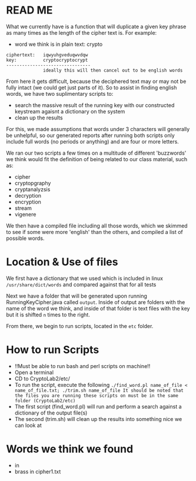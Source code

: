 # READ ME

What we currently have is a function that will duplicate a given key phrase as many times as the length of the cipher text is. For  example:

* word we think is in plain text: crypto  
```
ciphertext:   iqwyuhgveduqwvdqw
key:          cryptocryptocrypt
--------------------------------
              ideally this will then cancel out to be english words
```
From here it gets difficult, because the deciphered text may or may not be fully intact (we could get just parts of it). So to assist in finding english words, we have two suplimentary scripts to:
* search the massive result of the running key with our constructed keystream agaisnt a dictionary on the system
* clean up the results 

For this, we made assumptions that words under 3 characters will generally be unhelpful, so our generated reports after running both scripts only include full words (no periods or anything) and are four or more letters.

We ran our two scripts a few times on a multitude of different 'buzzwords' we think would fit the definition of being related to our class material, such as:
 * cipher
 * cryptopgraphy
 * cryptanalyzsis
 * decryption
 * encryption
 * stream
 * vigenere
 
We then have a compiled file including all those words, which we skimmed to see if some were more 'english' than the others, and compiled a list of possible words.

# Location & Use of files
We first have a dictionary that we used which is included in linux ```/usr/share/dict/words``` and compared against that for all tests

Next we have a folder that will be generated upon running RunningKeyCipher.java called `output`. Inside of output are folders with the name of the word we think, and inside of that folder is text files with the key but it is shifted `n` times to the right.

From there, we begin to run scripts, located in the `etc` folder.

# How to run Scripts
* !!Must be able to run bash and perl scripts on machine!!
* Open a terminal
* CD to CryptoLab2/etc/
* To run the script, execute the following
```./find_word.pl name_of_file < name_of_file.txt; ./trim.sh name_of_file It should be noted that the files you are running these scripts on must be in the same folder (CryptoLab2/etc)```
* The first script (find_word.pl) will run and perform a search against a dictionary of the output file(s)
* The second (trim.sh) will clean up the results into something nice we can look at

# Words we think we found
* <word> in <file>
* brass in cipher1.txt

